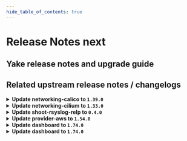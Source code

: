 ```yaml
---
hide_table_of_contents: true
---
```


# Release Notes next

## Yake release notes and upgrade guide

## Related upstream release notes / changelogs


<details>
<summary><b>Update networking-calico to <code>1.39.0</code></b></summary>

# [gardener/gardener-extension-networking-calico]

## ⚠️ Breaking Changes

- `[OPERATOR]` `networking-calico` no longer supports Shoots with Кubernetes version == 1.24. by @shafeeqes [#326]
## 🏃 Others

- `[OPERATOR]` Update calico to `v3.27.2`. by @gardener-ci-robot [#354]
- `[OPERATOR]` Set leader election namespace in calico admission deployment. by @DockToFuture [#335]
- `[OPERATOR]` Allow communication to runtime apiserver from admission deployment. by @DockToFuture [#336]

## Docker Images
- gardener-extension-admission-calico: `europe-docker.pkg.dev/gardener-project/releases/gardener/extensions/admission-calico:v1.39.0`
- gardener-extension-networking-calico: `europe-docker.pkg.dev/gardener-project/releases/gardener/extensions/networking-calico:v1.39.0`


</details>

<details>
<summary><b>Update networking-cilium to <code>1.33.0</code></b></summary>

# [gardener/gardener-extension-networking-cilium]

## ⚠️ Breaking Changes

- `[OPERATOR]` `networking-cilium` no longer supports Shoots with Кubernetes version == 1.24. by @shafeeqes [#233]
## 🏃 Others

- `[OPERATOR]` Update cilium to `v1.14.9` by @gardener-ci-robot [#259]
- `[OPERATOR]` Cilium configuration option `enable-l7-proxy` is now enabled per default. by @ScheererJ [#261]
- `[OPERATOR]` Fixed a validation error which occurs when deploying the `gardener-extension-admission-cilium` charts because of a missing `apiVersion` field in its `charts/gardener-extension-admission-cilium/charts/runtime/templates/serviceaccount.yaml` file. by @plkokanov [#241]
- `[OPERATOR]` Set leader election namespace in cilium admission deployment. by @DockToFuture [#243]

## Docker Images
- gardener-extension-admission-cilium: `europe-docker.pkg.dev/gardener-project/releases/gardener/extensions/admission-cilium:v1.33.0`
- gardener-extension-networking-cilium: `europe-docker.pkg.dev/gardener-project/releases/gardener/extensions/networking-cilium:v1.33.0`


</details>

<details>
<summary><b>Update shoot-rsyslog-relp to <code>0.4.0</code></b></summary>

# [gardener/gardener-extension-shoot-rsyslog-relp]

## ⚠️ Breaking Changes

- `[OPERATOR]` CA and server certificates for the admission component are managed automatically. Passing custom certificates via Helm values is not supported anymore. by @timuthy [#57]
- `[OPERATOR]` Change OCI Image Registry from GCR (`eu.gcr.io/gardener-project`) to Artifact-Registry (`europe-docker.pkg.dev/gardener-project/releases`). Users should update their references. by @ccwienk [#47]
- `[OPERATOR]` `extension-shoot-rsyslog-relp` no longer supports Shoots with Кubernetes version == 1.24. by @Kostov6 [#79]
## 📰 Noteworthy

- `[DEVELOPER]` The `charts/images.yaml` file was moved to `imagevector/images.yaml`. by @plkokanov [#66]
## 🐛 Bug Fixes

- `[OPERATOR]` Fixed an issue where the `extension-shoot-rsyslog-relp-configuration-cleaner` ManagedResource could block Shoot deletion if the `shoot-rsyslog-relp` was disabled before the Shoot deletion was triggered, and disabling the extension failed while trying to deploy the said ManagedResource and wait for it to become ready.  by @plkokanov [#80]
## 🏃 Others

- `[OPERATOR]` Bumped `github.com/gardener/gardener` to `v1.89.0.` by @plkokanov [#73]
- `[OPERATOR]` The extension now deploys the `rsyslog` configuration files by mutating the `OperatingSystemConfig` resource via a mutating webhook. Cleanup of the `rsyslog` configuration files is still handled by the `rsyslog-relp-configuration-cleaner` daemonset. by @plkokanov [#41]
- `[OPERATOR]` Bump github.com/gardener/gardener to 1.86.0. by @timuthy [#57]
- `[OPERATOR]` Fixed an issue where `rsyslog.service` would never get enabled if it was not already enabled by default. by @plkokanov [#58]
- `[OPERATOR]` The name of the `gardener-extension-shoot-rsyslog-relp-admission` chart is now correctly specified as `gardener-extension-shoot-rsysloog-relp-admission`. Previously it was `gardener-extension-shoot-rsyslog-relp`. This should not require anything to be done by operators when upgrading the chart. by @plkokanov [#39]
- `[OPERATOR]` The repository is now compliant with the [REUSE](https://reuse.software/) license format. by @plkokanov [#71]
- `[DEVELOPER]` The `vendor` directory was removed in favor of the `go mod cache`. by @timuthy [#57]
- `[DEVELOPER]` Bumped golang to `v1.22.0` by @plkokanov [#73]

## Docker Images
- gardener-extension-shoot-rsyslog-relp-admission: `europe-docker.pkg.dev/gardener-project/releases/gardener/extensions/shoot-rsyslog-relp-admission:v0.4.0`
- gardener-extension-shoot-rsyslog-relp: `europe-docker.pkg.dev/gardener-project/releases/gardener/extensions/shoot-rsyslog-relp:v0.4.0`


</details>

<details>
<summary><b>Update provider-aws to <code>1.54.0</code></b></summary>

# [gardener/gardener-extension-provider-aws]

## ⚠️ Breaking Changes

- `[OPERATOR]` `provider-aws` no longer supports Shoots with Кubernetes version == 1.24. by @shafeeqes [#849]
- `[USER]` [csi-snapshotter] Enable prevent-volume-mode-conversion feature flag by default. Volume mode change can still be triggered with the respective annotations. You can read more in the [KEP](https://github.com/kubernetes/enhancements/tree/master/keps/sig-storage/3141-prevent-volume-mode-conversion) by @AndreasBurger [#899]
## 🐛 Bug Fixes

- `[DEVELOPER]` `source-` prefix of `BackupEntry` name is being ignored when performing entry deletion by @Kostov6 [#892]
## 🏃 Others

- `[DEPENDENCY]` The following golang dependencies have been upgraded :  
  - `gardener/gardener`: `v1.87.0`->`v1.91.1`  
  - k8s.io/* : v0.28.3 -> v0.29.3  
  - sigs.k8s.io/controller-runtime: v0.16.3-> v0.17.2 by @shafeeqes [#901]
- `[OPERATOR]` The following images are updated:  
  - registry.k8s.io/provider-aws/cloud-controller-manager: v1.25.14 -> v1.25.15  
  - registry.k8s.io/provider-aws/cloud-controller-manager: v1.26.10 -> v1.26.11  
  - registry.k8s.io/provider-aws/cloud-controller-manager: v1.27.5 -> v1.27.6  
  - registry.k8s.io/provider-aws/cloud-controller-manager: v1.28.4 -> v1.28.5  
  - registry.k8s.io/provider-aws/cloud-controller-manager: v1.29.1 -> v1.29.2 by @ialidzhikov [#900]
- `[OPERATOR]` add os information as labels in machine class objects. by @tedteng [#894]
- `[OPERATOR]` NodeGroupAutoscalingOptions can now be specified per worker group via the worker through the field `worker.spec.pools.clusterAutoscaler` by @shafeeqes [#901]

## Docker Images
- gardener-extension-admission-aws: `europe-docker.pkg.dev/gardener-project/releases/gardener/extensions/admission-aws:v1.54.0`
- gardener-extension-provider-aws: `europe-docker.pkg.dev/gardener-project/releases/gardener/extensions/provider-aws:v1.54.0`


</details>

<details>
<summary><b>Update dashboard to <code>1.74.0</code></b></summary>

# [gardener/dashboard]

## ⚠️ Breaking Changes

- `[OPERATOR]` Changes have been made to two `gardener-dashboard` Helm chart values related to the ticket feature:  
  - The value previously at `Values.global.dashboard.frontendConfig.ticket.newTicketLabels` has been moved to `Values.global.dashboard.frontendConfig.ticket.newIssue.labels`.  
  - The value previously at `Values.global.dashboard.frontendConfig.ticket.issueDescriptionTemplate` has been moved to `Values.global.dashboard.frontendConfig.ticket.newIssue.body`. by @petersutter [#1775]
## ✨ New Features

- `[USER]` To enhance user experience and minimize premature notifications, we've implemented a new feature in the update notification system. Now, an update alert for Kubernetes and machine image versions will only be displayed if the current version is set to expire within the next 30 days. This adjustment ensures that users receive timely reminders without unnecessary warnings for versions expiring in the more distant future by @grolu [#1746]
- `[USER]` Route information is now included in the browser window title by @grolu [#1752]
- `[USER]` Added Fallback Solution for Non-SemVer Compatible Machine Image Versions: In previous versions, machine images from some vendors that did not adhere to Semantic Versioning (SemVer) standards were omitted from the user view in the dashboard. This was due to the Dashboard's strict adherence to SemVer for sorting and presenting image versions, resulting in non-compliant versions being filtered out. To address this, we now try to normalize those versions to make them SemVer compliant. If this is not possible, affected versions will still be filtered out. by @grolu [#1734]
- `[USER]` Several improvements to version and worker chips:  
  - Version & Worker Group Chips: Now, both show in a warning color if deprecated, offering a clear visual cue for items needing updates. The version chip also reveals detailed info, including classification and expiration, with a click.  
  - Cluster Management: Updating clusters is now streamlined under the actions menu on the cluster list page for easier access.  
  - Consistent UI: Version information now appears as a chip on cluster details, aligning with the display of worker chips for a unified look. by @grolu [#1758]
- `[OPERATOR]` GitHub issue forms are now supported when creating new tickets (GitHub issues) from the dashboard.  
  - Set `Values.global.dashboard.frontendConfig.ticket.newIssue.template` to specify the filename of the issue form template. For more information, refer to the [GitHub documentation](https://docs.github.com/en/communities/using-templates-to-encourage-useful-issues-and-pull-requests/configuring-issue-templates-for-your-repository#creating-issue-forms)  
  - To pre-fill template form elements, specify the `id` of the form element under `Values.global.dashboard.frontendConfig.ticket.newIssue`. For instance, if you have a form element with `id` `affectedCluster`, you can pre-fill it like this: `Values.global.dashboard.frontendConfig.ticket.newIssue.affectedCluster="${shootUrl}"`. The template variable `shootUrl` will be replaced during runtime with the actual dashboard link of the shoot cluster. by @petersutter [#1775]
## 🐛 Bug Fixes

- `[USER]` Fixed a bug that allowed to bypass the GDialog confirmation using <enter> by @grolu [#1751]
- `[USER]` Resolved Chrome Warnings and Enhanced Performance by Streamlining Font Formats for Material Design Icons: In our latest update, we've optimized the `@font-face` definition for Material Design Icons by removing the OpenType (.eot) and TrueType (.ttf) font formats. This adjustment significantly enhances the performance and reduces the bandwidth usage of our dashboard web application, ensuring a smoother and more efficient user experience. by @holgerkoser [#1731]
- `[USER]` Fixed an issue that caused quotas using numerical abbreviations (e.g., '1k') to not be displayed correctly in the Gardener Dashboard by @grolu [#1719]
## 🏃 Others

- `[USER]` The `gardenlogin` kubeconfig now only includes kube-apiserver addresses from `Shoot.status.advertisedAddresses`. This ensures compatibility with `gardener/gardener` version `v1.91.0` and later. by @petersutter [#1750]

## Docker Images
- dashboard: `europe-docker.pkg.dev/gardener-project/releases/gardener/dashboard:1.74.0`


</details>

<details>
<summary><b>Update dashboard to <code>1.74.0</code></b></summary>

# [gardener/dashboard]

## ⚠️ Breaking Changes

- `[OPERATOR]` Changes have been made to two `gardener-dashboard` Helm chart values related to the ticket feature:  
  - The value previously at `Values.global.dashboard.frontendConfig.ticket.newTicketLabels` has been moved to `Values.global.dashboard.frontendConfig.ticket.newIssue.labels`.  
  - The value previously at `Values.global.dashboard.frontendConfig.ticket.issueDescriptionTemplate` has been moved to `Values.global.dashboard.frontendConfig.ticket.newIssue.body`. by @petersutter [#1775]
## ✨ New Features

- `[USER]` To enhance user experience and minimize premature notifications, we've implemented a new feature in the update notification system. Now, an update alert for Kubernetes and machine image versions will only be displayed if the current version is set to expire within the next 30 days. This adjustment ensures that users receive timely reminders without unnecessary warnings for versions expiring in the more distant future by @grolu [#1746]
- `[USER]` Route information is now included in the browser window title by @grolu [#1752]
- `[USER]` Added Fallback Solution for Non-SemVer Compatible Machine Image Versions: In previous versions, machine images from some vendors that did not adhere to Semantic Versioning (SemVer) standards were omitted from the user view in the dashboard. This was due to the Dashboard's strict adherence to SemVer for sorting and presenting image versions, resulting in non-compliant versions being filtered out. To address this, we now try to normalize those versions to make them SemVer compliant. If this is not possible, affected versions will still be filtered out. by @grolu [#1734]
- `[USER]` Several improvements to version and worker chips:  
  - Version & Worker Group Chips: Now, both show in a warning color if deprecated, offering a clear visual cue for items needing updates. The version chip also reveals detailed info, including classification and expiration, with a click.  
  - Cluster Management: Updating clusters is now streamlined under the actions menu on the cluster list page for easier access.  
  - Consistent UI: Version information now appears as a chip on cluster details, aligning with the display of worker chips for a unified look. by @grolu [#1758]
- `[OPERATOR]` GitHub issue forms are now supported when creating new tickets (GitHub issues) from the dashboard.  
  - Set `Values.global.dashboard.frontendConfig.ticket.newIssue.template` to specify the filename of the issue form template. For more information, refer to the [GitHub documentation](https://docs.github.com/en/communities/using-templates-to-encourage-useful-issues-and-pull-requests/configuring-issue-templates-for-your-repository#creating-issue-forms)  
  - To pre-fill template form elements, specify the `id` of the form element under `Values.global.dashboard.frontendConfig.ticket.newIssue`. For instance, if you have a form element with `id` `affectedCluster`, you can pre-fill it like this: `Values.global.dashboard.frontendConfig.ticket.newIssue.affectedCluster="${shootUrl}"`. The template variable `shootUrl` will be replaced during runtime with the actual dashboard link of the shoot cluster. by @petersutter [#1775]
## 🐛 Bug Fixes

- `[USER]` Fixed a bug that allowed to bypass the GDialog confirmation using <enter> by @grolu [#1751]
- `[USER]` Resolved Chrome Warnings and Enhanced Performance by Streamlining Font Formats for Material Design Icons: In our latest update, we've optimized the `@font-face` definition for Material Design Icons by removing the OpenType (.eot) and TrueType (.ttf) font formats. This adjustment significantly enhances the performance and reduces the bandwidth usage of our dashboard web application, ensuring a smoother and more efficient user experience. by @holgerkoser [#1731]
- `[USER]` Fixed an issue that caused quotas using numerical abbreviations (e.g., '1k') to not be displayed correctly in the Gardener Dashboard by @grolu [#1719]
## 🏃 Others

- `[USER]` The `gardenlogin` kubeconfig now only includes kube-apiserver addresses from `Shoot.status.advertisedAddresses`. This ensures compatibility with `gardener/gardener` version `v1.91.0` and later. by @petersutter [#1750]

## Docker Images
- dashboard: `europe-docker.pkg.dev/gardener-project/releases/gardener/dashboard:1.74.0`


</details>
